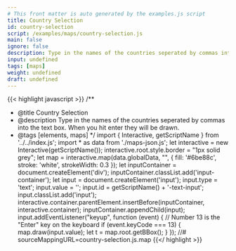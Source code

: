 ```yaml
---
# This front matter is auto generated by the examples.js script
title: Country Selection
id: country-selection
script: /examples/maps/country-selection.js
main: false
ignore: false
description: Type in the names of the countries seperated by commas into the text box. When you hit enter they will be drawn.
input: undefined
tags: [maps]
weight: undefined
draft: undefined
---
```


{{< highlight javascript >}}
/**
* @title Country Selection
* @description Type in the names of the countries seperated by commas into the text box. When you hit enter they will be drawn.
* @tags [elements, maps]
*/
import { Interactive, getScriptName } from '../../index.js';
import * as data from './maps-json.js';
let interactive = new Interactive(getScriptName());
interactive.root.style.border = "1px solid grey";
let map = interactive.map(data.globalData, "", { fill: '#6be88c',
    stroke: 'white',
    strokeWidth: 0.3 });
let inputContainer = document.createElement('div');
inputContainer.classList.add('input-container');
let input = document.createElement('input');
input.type = 'text';
input.value = '';
input.id = getScriptName() + '-text-input';
input.classList.add('input');
interactive.container.parentElement.insertBefore(inputContainer, interactive.container);
inputContainer.appendChild(input);
input.addEventListener("keyup", function (event) {
    // Number 13 is the "Enter" key on the keyboard
    if (event.keyCode === 13) {
        map.draw(input.value);
        let t = map.root.getBBox();
    }
});
//# sourceMappingURL=country-selection.js.map
{{</ highlight >}}

